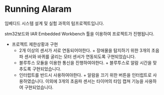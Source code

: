 # Running Alaram

임베디드 시스템 설계 및 실험 과목의 텀프로젝트입니다.

stm32보드와 IAR Embedded Workbench 툴을 이용하여 프로젝트가 진행됩니다.

+ 프로젝트 제한상황과 구현
  + 2개 이상의 센서가 서로 연동되어야한다.
        + 장애물을 탐지하기 위한 3개의 초음파 센서와 바퀴를 굴리는 모터 센서가 연동되도록 구현되었습니다.
  + 블루투스 모듈을 이용한 통신을 진행하여야한다.
        + 블루투스로 알람 시간을 맞추도록 구현되었습니다.
  + 인터럽트를 반드시 사용하여야한다.
        + 알람을 끄기 위한 버튼을 인터럽트로 사용하였습니다. 이외에 3개의 초음파 센서는 타이머의 타임 캡쳐 기능을 사용하여 구현되었습니다.


